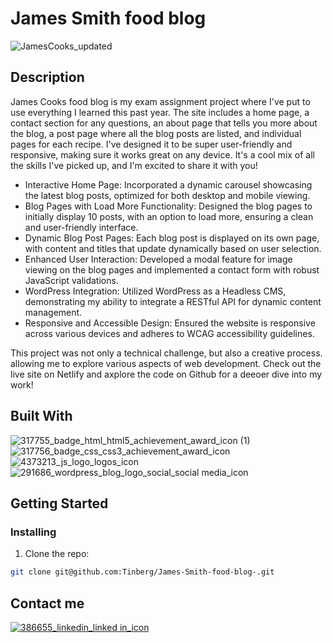 # James Smith food blog

![JamesCooks_updated](https://github.com/Tinberg/James-Smith-food-blog-/assets/126072224/1873eea7-5a33-4603-ba83-0bfbf466a3ff)

## Description

James Cooks food blog is my exam assignment project where I've put to use everything I learned this past year. The site includes a home page, a contact section for any questions, an about page that tells you more about the blog, a post page where all the blog posts are listed, and individual pages for each recipe. I've designed it to be super user-friendly and responsive, making sure it works great on any device. It's a cool mix of all the skills I've picked up, and I'm excited to share it with you!

- Interactive Home Page: Incorporated a dynamic carousel showcasing the latest blog posts, optimized for both desktop and mobile viewing.
- Blog Pages with Load More Functionality: Designed the blog pages to initially display 10 posts, with an option to load more, ensuring a clean and user-friendly interface.
- Dynamic Blog Post Pages: Each blog post is displayed on its own page, with content and titles that update dynamically based on user selection.
- Enhanced User Interaction: Developed a modal feature for image viewing on the blog pages and implemented a contact form with robust JavaScript validations.
- WordPress Integration: Utilized WordPress as a Headless CMS, demonstrating my ability to integrate a RESTful API for dynamic content management.
- Responsive and Accessible Design: Ensured the website is responsive across various devices and adheres to WCAG accessibility guidelines.

This project was not only a technical challenge, but also a creative process. allowing me to explore various aspects of web development. Check out the live site on Netlify and axplore the code on Github for a deeoer dive into my work!

## Built With

![317755_badge_html_html5_achievement_award_icon (1)](https://github.com/Tinberg/Rainydays/assets/126072224/38fa6731-648a-4696-a360-2333939feb36)  ![317756_badge_css_css3_achievement_award_icon](https://github.com/Tinberg/Rainydays/assets/126072224/1f673d3c-9820-481f-9610-3d22010c8359) 
![4373213_js_logo_logos_icon](https://github.com/Tinberg/Rainydays/assets/126072224/d877fa5d-c0f7-4dd0-beab-cca0b7c02da5)  ![291686_wordpress_blog_logo_social_social media_icon](https://github.com/Tinberg/Rainydays/assets/126072224/c6610c6e-c237-4f82-bd05-3b43c177c8c7) 


## Getting Started

### Installing

1. Clone the repo:

```bash
git clone git@github.com:Tinberg/James-Smith-food-blog-.git
```

## Contact me

[![386655_linkedin_linked in_icon](https://github.com/Tinberg/Rainydays/assets/126072224/ec1dfc29-cc5c-4c56-90c0-7c4b4808ba1c)](https://www.linkedin.com/in/mathias-tinberg-a13147113/)

